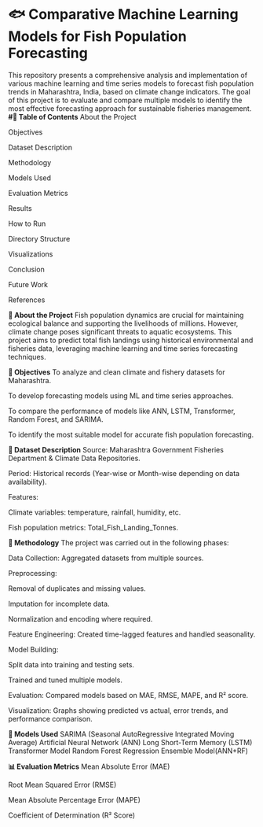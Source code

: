 # 🐟 Comparative Machine Learning Models for Fish Population Forecasting
This repository presents a comprehensive analysis and implementation of various machine learning and time series models to forecast fish population trends in Maharashtra, India, based on climate change indicators. The goal of this project is to evaluate and compare multiple models to identify the most effective forecasting approach for sustainable fisheries management.
**#📌 Table of Contents**
About the Project

Objectives

Dataset Description

Methodology

Models Used

Evaluation Metrics

Results

How to Run

Directory Structure

Visualizations

Conclusion

Future Work

References

**📖 About the Project**
Fish population dynamics are crucial for maintaining ecological balance and supporting the livelihoods of millions. However, climate change poses significant threats to aquatic ecosystems. This project aims to predict total fish landings using historical environmental and fisheries data, leveraging machine learning and time series forecasting techniques.

**🎯 Objectives**
To analyze and clean climate and fishery datasets for Maharashtra.

To develop forecasting models using ML and time series approaches.

To compare the performance of models like ANN, LSTM, Transformer, Random Forest, and SARIMA.

To identify the most suitable model for accurate fish population forecasting.

**🧾 Dataset Description**
Source: Maharashtra Government Fisheries Department & Climate Data Repositories.

Period: Historical records (Year-wise or Month-wise depending on data availability).

Features:

Climate variables: temperature, rainfall, humidity, etc.

Fish population metrics: Total_Fish_Landing_Tonnes.

**🧪 Methodology**
The project was carried out in the following phases:

Data Collection: Aggregated datasets from multiple sources.

Preprocessing:

Removal of duplicates and missing values.

Imputation for incomplete data.

Normalization and encoding where required.

Feature Engineering: Created time-lagged features and handled seasonality.

Model Building:

Split data into training and testing sets.

Trained and tuned multiple models.

Evaluation: Compared models based on MAE, RMSE, MAPE, and R² score.

Visualization: Graphs showing predicted vs actual, error trends, and performance comparison.

**🤖 Models Used**
SARIMA (Seasonal AutoRegressive Integrated Moving Average)
Artificial Neural Network (ANN)
Long Short-Term Memory (LSTM)
Transformer Model
Random Forest Regression
Ensemble Model(ANN+RF)

**📊 Evaluation Metrics**
Mean Absolute Error (MAE)

Root Mean Squared Error (RMSE)

Mean Absolute Percentage Error (MAPE)

Coefficient of Determination (R² Score)




